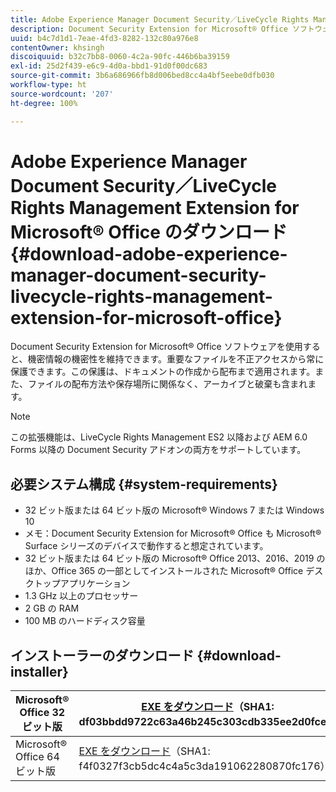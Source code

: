 ```yaml
---
title: Adobe Experience Manager Document Security／LiveCycle Rights Management Extension for Microsoft® Office のダウンロード
description: Document Security Extension for Microsoft® Office ソフトウェアを使用して、重要なファイルを不正アクセスから保護する
uuid: b4c7d1d1-7eae-4fd3-8282-132c80a976e8
contentOwner: khsingh
discoiquuid: b32c7bb8-0060-4c2a-90fc-446b6ba39159
exl-id: 25d2f439-e6c9-4d0a-bbd1-91d0f00dc683
source-git-commit: 3b6a686966fb8d006bed8cc4a4bf5eebe0dfb030
workflow-type: ht
source-wordcount: '207'
ht-degree: 100%

---
```


# Adobe Experience Manager Document Security／LiveCycle Rights Management Extension for Microsoft® Office のダウンロード {#download-adobe-experience-manager-document-security-livecycle-rights-management-extension-for-microsoft-office}

Document Security Extension for Microsoft® Office ソフトウェアを使用すると、機密情報の機密性を維持できます。重要なファイルを不正アクセスから常に保護できます。この保護は、ドキュメントの作成から配布まで適用されます。また、ファイルの配布方法や保存場所に関係なく、アーカイブと破棄も含まれます。

>[!NOTE]
>
>この拡張機能は、LiveCycle Rights Management ES2 以降および AEM 6.0 Forms 以降の Document Security アドオンの両方をサポートしています。

## 必要システム構成 {#system-requirements}

* 32 ビット版または 64 ビット版の Microsoft® Windows 7 または Windows 10
* メモ：Document Security Extension for Microsoft® Office も Microsoft® Surface シリーズのデバイスで動作すると想定されています。
* 32 ビット版または 64 ビット版の Microsoft® Office 2013、2016、2019 のほか、Office 365 の一部としてインストールされた Microsoft® Office デスクトップアプリケーション
* 1.3 GHz 以上のプロセッサー
* 2 GB の RAM
* 100 MB のハードディスク容量

## インストーラーのダウンロード {#download-installer}

| Microsoft® Office 32 ビット版 | [EXE をダウンロード](https://download.macromedia.com/pub/livecycle/policyserver/DocumentSecurityExtensionforMicrosoftOffice.exe)（SHA1: df03bbdd9722c63a46b245c303cdb335ee2d0fce） | [MSI をダウンロード](https://download.macromedia.com/pub/livecycle/policyserver/DocumentSecurityExtensionforMicrosoftOffice.zip)（SHA1: e70661f72ba640c37911c6d17d520ceaf84c2122） |
|---|---|---|
| Microsoft® Office 64 ビット版 | [EXE をダウンロード](https://download.macromedia.com/pub/livecycle/policyserver/DocumentSecurityExtensionforMicrosoftOffice64.exe)（SHA1: f4f0327f3cb5dc4c4a5c3da191062280870fc176） | [MSI をダウンロード](https://download.macromedia.com/pub/livecycle/policyserver/DocumentSecurityExtensionforMicrosoftOffice64.zip)（SHA1: 73f408f860143008915ee86b13edd0e76789b4fc） |
